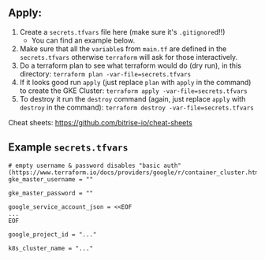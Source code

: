 ## Apply:

1. Create a `secrets.tfvars` file here (make sure it's `.gitignore`d!!)
    - You can find an example below.
1. Make sure that all the `variable`s from `main.tf` are defined in the `secrets.tfvars` otherwise `terraform` will ask for those interactively.
1. Do a terraform plan to see what terraform would do (dry run), in this directory: `terraform plan -var-file=secrets.tfvars`
1. If it looks good run `apply` (just replace `plan` with `apply` in the command) to create the GKE Cluster: `terraform apply -var-file=secrets.tfvars`
1. To destroy it run the `destroy` command (again, just replace `apply` with `destroy` in the command): `terraform destroy -var-file=secrets.tfvars`

Cheat sheets: https://github.com/bitrise-io/cheat-sheets


## Example `secrets.tfvars`

```
# empty username & password disables "basic auth" (https://www.terraform.io/docs/providers/google/r/container_cluster.html)
gke_master_username = ""

gke_master_password = ""

google_service_account_json = <<EOF
...
EOF

google_project_id = "..."

k8s_cluster_name = "..."

```